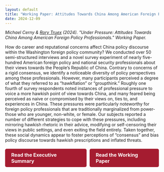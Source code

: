 ```yaml
---
layout: default
title: "Working Paper: Attitudes Towards China Among American Foreign Policy Professionals"
date: 2024-12-09
---
```


*Michael Cerny & [Rory Truex](https://www.rorytruex.com/) (2024). "Under Pressure: Attitudes Towards China Among American Foreign Policy Professionals." Working Paper.*

<p style="margin-bottom: 20px;">
How do career and reputational concerns affect China policy discourse within the Washington foreign policy community? We conducted over 50 semi-structured interviews and a novel survey experiment of nearly five-hundred American foreign policy and national security professionals about their views towards the People’s Republic of China. Contrary to concerns of a rigid consensus, we identify a noticeable diversity of policy perspectives among these professionals. However, many participants perceived a degree of what they referred to as “hawkflation” or “groupthink.” Roughly one fourth of survey respondents noted instances of professional pressure to voice a more hawkish point of view towards China, and many feared being perceived as naive or compromised by their views on, ties to, and experiences in China. These pressures were particularly noteworthy for foreign policy professionals that are traditionally marginalized from power- those who are younger, non-white, or female. Our subjects reported a number of different strategies to cope with these pressures, including mirroring hawkish rhetoric in their advice, modifying or self-censoring their views in public settings, and even exiting the field entirely. Taken together, these social dynamics appear to foster perceptions of “consensus” and bias policy discourse towards hawkish prescriptions and inflated threats. 
</p>

<div style="display: flex; gap: 10px; margin-top: 20px; align-items: center;">
  <a href="https://static1.squarespace.com/static/61362c444f878116b514ec49/t/675727b4207f395589a26608/1733765044455/Executive+Summary+-+Under+Pressure+.pdf" 
     style="display: inline-block; background-color: #A51C30; color: white !important; padding: 10px 20px; text-decoration: none; border-radius: 5px; font-weight: bold; font-size: 16px;">
     Read the Executive Summary
  </a>
  <a href="https://static1.squarespace.com/static/61362c444f878116b514ec49/t/675727341f3f295563cd8a47/1733764917153/Cerny+%26+Truex+%282024%29+-+Working+Paper+-+Under+Pressure.pdf" 
     style="display: inline-block; background-color: #A51C30; color: white !important; padding: 10px 20px; text-decoration: none; border-radius: 5px; font-weight: bold; font-size: 16px;">
     Read the Working Paper
  </a>
</div>

